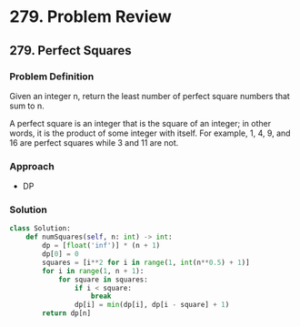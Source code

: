 # 279. Problem Review

## 279. Perfect Squares

### Problem Definition
Given an integer n, return the least number of perfect square numbers that sum to n.

A perfect square is an integer that is the square of an integer; in other words, it is the product of some integer with itself. For example, 1, 4, 9, and 16 are perfect squares while 3 and 11 are not.

### Approach
- DP

### Solution

```python
class Solution:
    def numSquares(self, n: int) -> int:
        dp = [float('inf')] * (n + 1)
        dp[0] = 0
        squares = [i**2 for i in range(1, int(n**0.5) + 1)]
        for i in range(1, n + 1):
            for square in squares:
                if i < square:
                    break
                dp[i] = min(dp[i], dp[i - square] + 1)
        return dp[n]

```